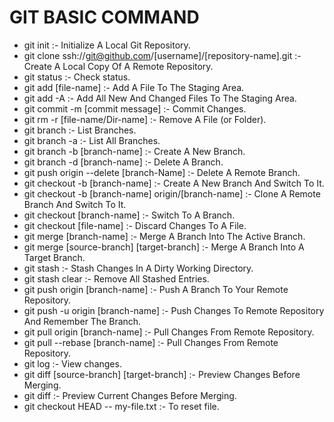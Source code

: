 # GIT BASIC COMMAND

- git init :- Initialize A Local Git Repository.
- git clone ssh://git@github.com/[username]/[repository-name].git :- Create A Local Copy Of A Remote Repository.
- git status :- Check status. 
- git add [file-name] :- Add A File To The Staging Area. 
- git add -A :- Add All New And Changed Files To The Staging Area. 
- git commit -m [commit message] :- Commit Changes. 
- git rm -r [file-name/Dir-name] :- Remove A File (or Folder). 
- git branch :- List Branches. 
- git branch -a :- List All Branches. 
- git branch -b [branch-name] :- Create A New Branch. 
- git branch -d [branch-name] :- Delete A Branch. 
- git push origin --delete [branch-Name] :- Delete A Remote Branch. 
- git checkout -b [branch-name] :- Create A New Branch And Switch To It. 
- git checkout -b [branch-name] origin/[branch-name] :- Clone A Remote Branch And Switch To It. 
- git checkout [branch-name] :- Switch To A Branch. 
- git checkout [file-name] :- Discard Changes To A File. 
- git merge [branch-name] :- Merge A Branch Into The Active Branch. 
- git merge [source-branch] [target-branch] :- Merge A Branch Into A Target Branch. 
- git stash :- Stash Changes In A Dirty Working Directory. 
- git stash clear :- Remove All Stashed Entries. 
- git push origin [branch-name] :- Push A Branch To Your Remote Repository. 
- git push -u origin [branch-name] :- Push Changes To Remote Repository And Remember The Branch. 
- git pull origin [branch-name] :- Pull Changes From Remote Repository. 
- git pull --rebase [branch-name] :- Pull Changes From Remote Repository. 
- git log :- View changes. 
- git diff [source-branch] [target-branch] :- Preview Changes Before Merging. 
- git diff :- Preview Current Changes Before Merging. 
- git checkout HEAD -- my-file.txt :- To reset file.
